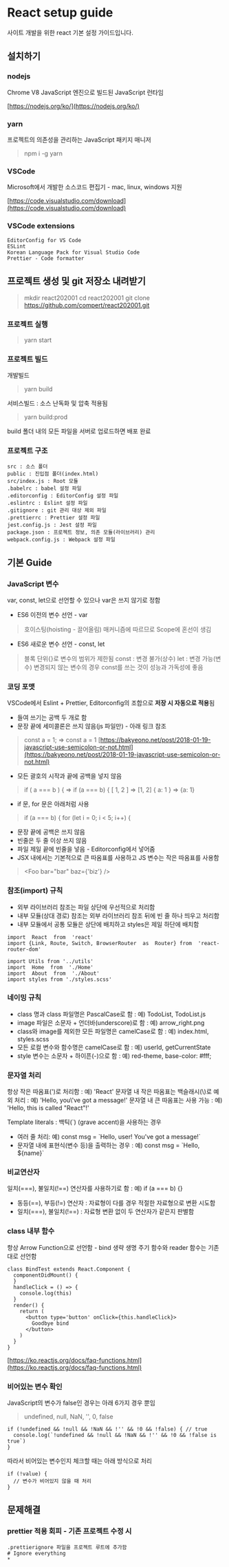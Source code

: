 # React setup guide

사이트 개발을 위한 react 기본 설정 가이드입니다.

## 설치하기

### nodejs

Chrome V8 JavaScript 엔진으로 빌드된 JavaScript 런타임

[https://nodejs.org/ko/](https://nodejs.org/ko/)

### yarn

프로젝트의 의존성을 관리하는 JavaScript 패키지 매니저

> npm i -g yarn

### VSCode

Microsoft에서 개발한 소스코드 편집기 - mac, linux, windows 지원

[https://code.visualstudio.com/download](https://code.visualstudio.com/download)

### VSCode extensions

	EditorConfig for VS Code
	ESLint
	Korean Language Pack for Visual Studio Code
	Prettier - Code formatter

## 프로젝트 생성 및 git 저장소 내려받기

> mkdir react202001
> cd react202001
> git clone https://github.com/compert/react202001.git

### 프로젝트 실행

> yarn start

### 프로젝트 빌드

개발빌드
> yarn build

서비스빌드 : 소스 난독화 및 압축 적용됨
> yarn build:prod

build 폴더 내의 모든 파일을 서버로 업로드하면 배포 완료

### 프로젝트 구조
~~~
src : 소스 폴더
public : 진입점 폴더(index.html)
src/index.js : Root 모듈
.babelrc : babel 설정 파일
.editorconfig : EditorConfig 설정 파일
.eslintrc : Eslint 설정 파일
.gitignore : git 관리 대상 제외 파일
.prettierrc : Prettier 설정 파일
jest.config.js : Jest 설정 파일
package.json : 프로젝트 정보, 의존 모듈(라이브러리) 관리
webpack.config.js : Webpack 설정 파일
~~~

## 기본 Guide

### JavaScript 변수
 
var, const, let으로 선언할 수 있으나 var은 쓰지 않기로 정함

* ES6 이전의 변수 선언 - var
> 호이스팅(hoisting - 끌어올림) 매커니즘에 따르므로 Scope에 혼선이 생김

* ES6 새로운 변수 선언 - const, let
> 블록 단위{}로 변수의 범위가 제한됨
> const : 변경 불가(상수)
> let : 변경 가능(변수)
> 변경되지 않는 변수의 경우 const를 쓰는 것이 성능과 가독성에 좋음

### 코딩 포맷

VSCode에서 Eslint + Prettier, Editorconfig의 조합으로 **저장 시 자동으로 적용**됨

* 들여 쓰기는 공백 두 개로 함
* 문장 끝에 세미콜론은 쓰지 않음(js 파일만) - 아래 링크 참조
> const a = 1; => const a = 1
[https://bakyeono.net/post/2018-01-19-javascript-use-semicolon-or-not.html](https://bakyeono.net/post/2018-01-19-javascript-use-semicolon-or-not.html)
* 모든 괄호의 시작과 끝에 공백을  넣지 않음
> if ( a === b ) { => if (a === b) {
> [ 1, 2 ] => [1, 2]
> { a: 1 } => {a: 1}
* if 문, for 문은 아래처럼 사용
> if (a === b) {
> for (let i = 0; i < 5; i++) {
* 문장 끝에 공백은 쓰지 않음
* 빈줄은 두 줄 이상 쓰지 않음
* 파일 제일 끝에 빈줄을 넣음 - Editorconfig에서 넣어줌
* JSX 내에서는 기본적으로 큰 따옴표를 사용하고 JS 변수는 작은 따옴표를 사용함
> <Foo bar="bar" baz={'biz'} />

### 참조(import) 규칙

* 외부 라이브러리 참조는 파일 상단에 우선적으로 처리함
* 내부 모듈(상대 경로) 참조는 외부 라이브러리 참조 뒤에 빈 줄 하나 띄우고 처리함
* 내부 모듈에서 공통 모듈은 상단에 배치하고 styles은 제일 하단에 배치함

~~~
import  React  from  'react'
import {Link, Route, Switch, BrowserRouter  as  Router} from  'react-router-dom'
 
import Utils from '../utils'
import  Home  from  './Home'
import  About  from  './About'
import styles from './styles.scss'
~~~

### 네이밍 규칙

* class 명과 class 파일명은 PascalCase로 함 : 예) TodoList, TodoList.js
* image 파일은 소문자 + 언더바(underscore)로 함 : 예) arrow_right.png
* class와 image를 제외한 모든 파일명은 camelCase로 함 : 예) index.html, styles.scss
* 모든 로컬 변수와 함수명은 camelCase로 함 : 예) userId, getCurrentState
* style 변수는 소문자 + 하이픈(-)으로 함 : 예) red-theme, base-color:  #fff;

### 문자열 처리

항상 작은 따옴표(')로 처리함 : 예) 'React'
문자열 내 작은 따옴표는 백슬래시(\\)로 예외 처리 : 예) 'Hello, you\\'ve got a message!'
문자열 내 큰 따옴표는 사용 가능 : 예) 'Hello, this is called "React"!'

Template literals : 백틱(`) (grave accent)을 사용하는 경우
* 여러 줄 처리: 예) const msg = \`Hello, user!
You've got a message!\`
* 문자열 내에 표현식(변수 등)을 출력하는 경우 : 예) const msg = \`Hello, ${name}\`

### 비교연산자

일치(\=\=\=), 불일치(!\=\=) 연산자를 사용하기로 함 : 예) if (a === b) {}

* 동등(\=\=), 부등(!\=) 연산자 : 자료형이 다를 경우 적절한 자료형으로 변환 시도함
* 일치(\=\=\=), 불일치(!\=\=) : 자료형 변환 없이 두 연산자가 같은지 판별함

### class 내부 함수

항상 Arrow Function으로 선언함 - bind 생략
생명 주기 함수와 reader 함수는 기존대로 선언함
~~~
class BindTest extends React.Component {
  componentDidMount() {
  }
  handleClick = () => {
    console.log(this)
  }
  render() {
    return (
      <button type='button' onClick={this.handleClick}>
        Goodbye bind
      </button>
    )
  }
}
~~~
[https://ko.reactjs.org/docs/faq-functions.html](https://ko.reactjs.org/docs/faq-functions.html)

### 비어있는 변수 확인

JavaScript의 변수가 false인 경우는 아래 6가지 경우 뿐임
> undefined, null, NaN, '', 0, false
~~~
if (!undefined && !null && !NaN && !'' && !0 && !false) { // true
  console.log(`!undefined && !null && !NaN && !'' && !0 && !false is true`)
}
~~~

따라서 비어있는 변수인지 체크할 때는 아래 방식으로 처리
~~~
if (!value) {
  // 변수가 비어있지 않을 때 처리
}
~~~

## 문제해결

### prettier 적용 회피 - 기존 프로젝트 수정 시

	.prettierignore 파일을 프로젝트 루트에 추가함
	# Ignore everything
	*


<!--stackedit_data:
eyJoaXN0b3J5IjpbNzMxNjM1MTU1LDg1NzUyODQyMyw0NTE0OD
Q1MDAsNzc1MTg1MDIzLC05NDQzODc1ODgsLTYyMTEyNzEzOSwt
MTIzMjExMTM0OCwtMTAyMDgyNzU0OCwtOTcxMTIxNDg0LC0xNz
A3MTk3MDY0LC0xODk0MjU0OTU5LC0xOTE3MzUwMDMxLDEwNjU4
MTIwNDYsLTgwODM3NTg3LC0xMzU3OTI4NzcxLDE1NTgxNzU3ND
EsLTE5Mjk2ODQwNSwxMzkwMTc1NTk4LDQ2MDY5MTYxOCwtMTg4
NjI1Mjg3Ml19
-->